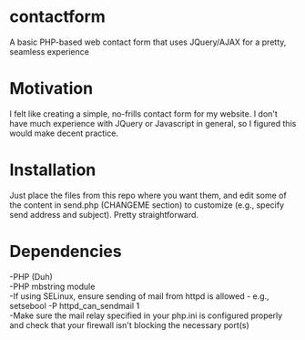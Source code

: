# contactform
A basic PHP-based web contact form that uses JQuery/AJAX for a pretty, seamless experience

# Motivation
I felt like creating a simple, no-frills contact form for my website. I don't have much experience with JQuery or Javascript in general, so I figured this would make decent practice.

# Installation
Just place the files from this repo where you want them, and edit some of the content in send.php (CHANGEME section) to customize (e.g., specify send address and subject). Pretty straightforward.

# Dependencies
-PHP (Duh)  
-PHP mbstring module  
-If using SELinux, ensure sending of mail from httpd is allowed - e.g., setsebool -P httpd_can_sendmail 1  
-Make sure the mail relay specified in your php.ini is configured properly and check that your firewall isn't blocking the necessary port(s)
